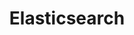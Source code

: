 ---
title: Elasticsearch
categories:
  - database
docs:
  - id: java
    url: https://www.testcontainers.org/modules/elasticsearch/
    example: |
      ```
      ```
  - id: dotnet
    url: https://golang.testcontainers.org/modules/localstack/
    example: |
      ```
      ```
  - id: nodejs
    url: https://node.testcontainers.org/modules/elastic-search/
    example: |
      ```
      ```
description: |
  A distributed search and analytics engine
---